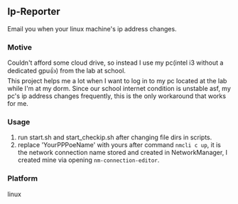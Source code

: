 ## Ip-Reporter
Email you when your linux machine's ip address changes.

### Motive
Couldn't afford some cloud drive, so instead I use my pc(intel i3 without a dedicated gpu👍) from the lab at school.  
This project helps me a lot when I want to log in to my pc located at the lab while I'm at my dorm. Since our school internet condition is unstable asf, my pc's ip address changes frequently, this is the only workaround that works for me.  

### Usage
1. run start.sh and start_checkip.sh after changing file dirs in scripts.  
2. replace 'YourPPPoeName' with yours after command `nmcli c up`, it is the network connection name stored and created in NetworkManager, I created mine via opening `nm-connection-editor`.

### Platform
linux
